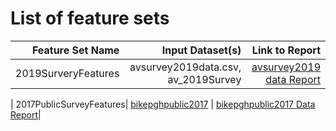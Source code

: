 # List of feature sets
|  Feature Set Name | Input Dataset(s) |  Link to Report |
| ---:| ---: | ---: |
| 2019SurveryFeatures |avsurvey2019data.csv, av_2019Survey|[ avsurvey2019 data Report](https://github.com/CMU-SoftwareDesignforDS-Team/AutoVehicles/blob/main/Docs/Data_Report/DataSummaryReport_2019Survey.md)|

| 2017PublicSurveyFeatures|  [bikepghpublic2017](https://github.com/CMU-SoftwareDesignforDS-Team/AutoVehicles/blob/main/Data/Raw/bikepghpublic2017.csv) | [bikepghpublic2017 Data Report](https://github.com/CMU-SoftwareDesignforDS-Team/AutoVehicles/blob/main/Docs/Data_Report/DataSummaryReport_2017PublicSurvey.md)|

